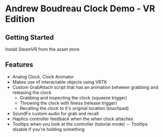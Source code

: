 # Andrew Boudreau Clock Demo - VR Edition
 
## Getting Started
 Install SteamVR from the asset store
 
## Features
 - Analog Clock, Clock Animator
 - Makes use of interactable objects using VRTK
 - Custom GrabAttach script that has an animation between grabbing and releasing the clock
   - Grabbing and inspecting the clock (squeeze trigger)
   - Throwing the clock with finess (release trigger)
   - Recalling the clock to it's original location (touchpad)
 - SoundFx custom audio for grab and recall
 - Haptics controller feedback when the when clock attaches
 - Tooltips when you look at the controller (tutorial mode)
 -- Tooltips disable if you're holding something
